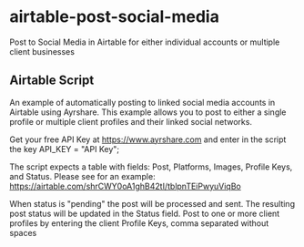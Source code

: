 # airtable-post-social-media
Post to Social Media in Airtable for either individual accounts or multiple client businesses

## Airtable Script
An example of automatically posting to linked social media accounts in Airtable using Ayrshare.
This example allows you to post to either a single profile or multiple client profiles and their linked social networks.

Get your free API Key at https://www.ayrshare.com and enter in the script the key API_KEY = "API Key";

The script expects a table with fields: Post, Platforms, Images, Profile Keys, and Status.
Please see for an example: https://airtable.com/shrCWY0oA1ghB42tI/tblpnTEiPwyuViqBo

When status is "pending" the post will be processed and sent. The resulting post status will be updated in the Status field.
Post to one or more client profiles by entering the client Profile Keys, comma separated without spaces
